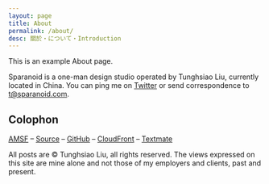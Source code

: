 ```yaml
---
layout: page
title: About
permalink: /about/
desc: 關於・について・Introduction
---
```


This is an example About page.

Sparanoid is a one-man design studio operated by Tunghsiao Liu, currently located in China. You can ping me on [Twitter][6] or send correspondence to <a href="mailto:t@sparanoid.com">t@sparanoid.com</a>.

## Colophon

[<abbr title="Almace Scaffolding">AMSF</abbr>][1] – [Source][2] – [GitHub][3] – [CloudFront][4] – [Textmate][5]

All posts are &copy; Tunghsiao Liu, all rights reserved. The views expressed on this site are mine alone and not those of my employers and clients, past and present.


 [1]: http://sparanoid.com/lab/amsf/
 [2]: http://github.com/sparanoid/sparanoid.com
 [3]: http://github.com/
 [4]: http://aws.amazon.com/cloudfront/
 [5]: http://macromates.com/
 [6]: http://twitter.com/tunghsiao
